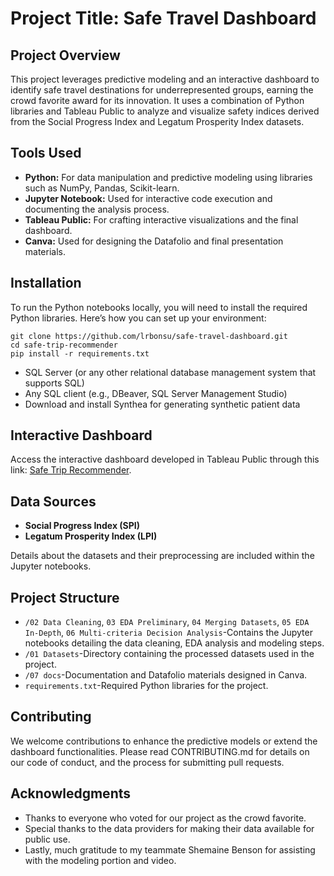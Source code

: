 # Project Title: Safe Travel Dashboard

## Project Overview
This project leverages predictive modeling and an interactive dashboard to identify safe travel destinations for underrepresented groups, earning the crowd favorite award for its innovation. It uses a combination of Python libraries and Tableau Public to analyze and visualize safety indices derived from the Social Progress Index and Legatum Prosperity Index datasets.

## Tools Used
* **Python:** For data manipulation and predictive modeling using libraries such as NumPy, Pandas, Scikit-learn.
* **Jupyter Notebook:** Used for interactive code execution and documenting the analysis process.
* **Tableau Public:** For crafting interactive visualizations and the final dashboard.
* **Canva:** Used for designing the Datafolio and final presentation materials.

## Installation
To run the Python notebooks locally, you will need to install the required Python libraries. Here’s how you can set up your environment:
```
git clone https://github.com/lrbonsu/safe-travel-dashboard.git
cd safe-trip-recommender
pip install -r requirements.txt

```
* SQL Server (or any other relational database management system that supports SQL)
* Any SQL client (e.g., DBeaver, SQL Server Management Studio)
* Download and install Synthea for generating synthetic patient data

## Interactive Dashboard
Access the interactive dashboard developed in Tableau Public through this link: [Safe Trip Recommender]([https://public.tableau.com/app/profile/lynnetta.bonsu/viz/C1Project2022/CapstoneProjectRevisionStory]). 

## Data Sources
* **Social Progress Index (SPI)**
* **Legatum Prosperity Index (LPI)**

Details about the datasets and their preprocessing are included within the Jupyter notebooks.

## Project Structure
* `/02 Data Cleaning`, `03 EDA Preliminary`, `04 Merging Datasets`, `05 EDA In-Depth`, `06 Multi-criteria Decision Analysis`-Contains the Jupyter notebooks detailing the data cleaning, EDA analysis and modeling steps.
* `/01 Datasets`-Directory containing the processed datasets used in the project.
* `/07 docs`-Documentation and Datafolio materials designed in Canva.
* `requirements.txt`-Required Python libraries for the project.

## Contributing
We welcome contributions to enhance the predictive models or extend the dashboard functionalities. Please read CONTRIBUTING.md for details on our code of conduct, and the process for submitting pull requests.

## Acknowledgments
* Thanks to everyone who voted for our project as the crowd favorite.
* Special thanks to the data providers for making their data available for public use.
* Lastly, much gratitude to my teammate Shemaine Benson for assisting with the modeling portion and video.
